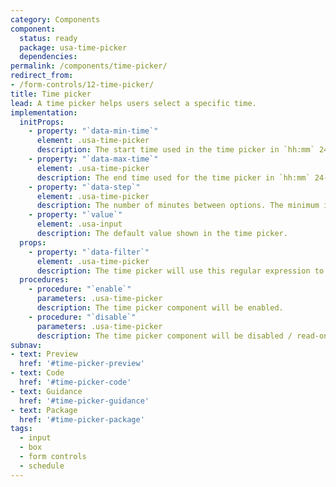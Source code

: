 ```yaml
---
category: Components
component:
  status: ready
  package: usa-time-picker
  dependencies:
permalink: /components/time-picker/
redirect_from:
- /form-controls/12-time-picker/
title: Time picker
lead: A time picker helps users select a specific time.
implementation:
  initProps:
    - property: "`data-min-time`"
      element: .usa-time-picker
      description: The start time used in the time picker in `hh:mm` 24-hour format. The default is `00:00`.
    - property: "`data-max-time`"
      element: .usa-time-picker
      description: The end time used for the time picker in `hh:mm` 24-hour format. The default is `23:59`.
    - property: "`data-step`"
      element: .usa-time-picker
      description: The number of minutes between options. The minimum is `1` minute and the default is `30` minutes.
    - property: "`value`"
      element: .usa-input
      description: The default value shown in the time picker.
  props:
    - property: "`data-filter`"
      element: .usa-time-picker
      description: The time picker will use this regular expression to filter the time picker options. You are declaring a case insensitive match over the entire option text, which means `^` and `$` are added automatically. You can specify the inputted query with `{{query}}`. You can also declare a custom query filter as a data property as well, which can be used in the custom filter (`data-number-filter="[0-9]"` and then using `data-filter="{{numberFilter}}.*"`). The default filter is `.*{{query}}.*`, which is a simple "find anywhere within the option" text.
  procedures:
    - procedure: "`enable`"
      parameters: .usa-time-picker
      description: The time picker component will be enabled.
    - procedure: "`disable`"
      parameters: .usa-time-picker
      description: The time picker component will be disabled / read-only.
subnav:
- text: Preview
  href: '#time-picker-preview'
- text: Code
  href: '#time-picker-code'
- text: Guidance
  href: '#time-picker-guidance'
- text: Package
  href: '#time-picker-package'
tags:
  - input
  - box
  - form controls
  - schedule
---
```

